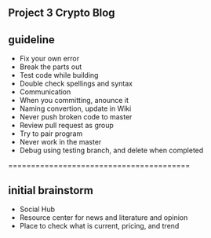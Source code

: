 ## Project 3 Crypto Blog

## guideline

* Fix your own error
* Break the parts out
* Test code while building
* Double check spellings and syntax
* Communication
* When you committing, anounce it
* Naming convertion, update in Wiki
* Never push broken code to master
* Review pull request as group
* Try to pair program
* Never work in the master
* Debug using testing branch, and delete when completed

========================================

## initial brainstorm

* Social Hub
* Resource center for news and literature and opinion
* Place to check what is current, pricing, and trend

